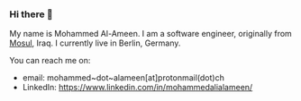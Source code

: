 ### Hi there 👋

My name is Mohammed Al-Ameen. I am a software engineer, originally from [Mosul](https://en.wikipedia.org/wiki/Mosul), Iraq. I currently live in Berlin, Germany.

You can reach me on:
  - email: mohammed\~dot\~alameen[at]protonmail(dot)ch
  - LinkedIn: https://www.linkedin.com/in/mohammedalialameen/
